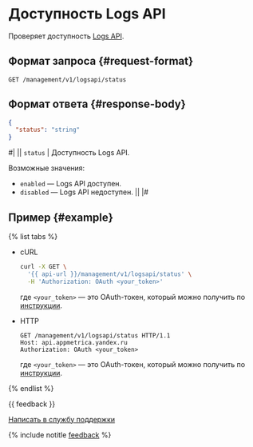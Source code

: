# Доступность Logs API

Проверяет доступность [Logs API](../logs/about.md).

## Формат запроса {#request-format}

```
GET /management/v1/logsapi/status
```

## Формат ответа {#response-body}

```json translate=no
{
  "status": "string"
}
```
#|
|| `status` | Доступность Logs API. 

Возможные значения:

- `enabled` — Logs API доступен.
- `disabled` — Logs API недоступен. ||
|#

## Пример {#example}

{% list tabs %}

- cURL

  ```bash translate=no
  curl -X GET \
    '{{ api-url }}/management/v1/logsapi/status' \
    -H 'Authorization: OAuth <your_token>'
  ```

  где `<your_token>` — это OAuth-токен, который можно получить по [инструкции](../intro/authorization.md#get-oauth-token).

- HTTP

  ```http translate=no
  GET /management/v1/logsapi/status HTTP/1.1
  Host: api.appmetrica.yandex.ru
  Authorization: OAuth <your_token>
  ```

  где `<your_token>` — это OAuth-токен, который можно получить по [инструкции](../intro/authorization.md#get-oauth-token).

{% endlist %}

{{ feedback }}

<a href="../../../troubleshooting/feedback-new.html">
  <span class="button">Написать в службу поддержки</span>
</a>

{% include notitle [feedback](../../_includes/feedback-button.md) %}
